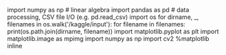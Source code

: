 import numpy as np # linear algebra
import pandas as pd # data processing, CSV file I/O (e.g. pd.read_csv)
import os
for dirname, _, filenames in os.walk('/kaggle/input'):
    for filename in filenames:
        print(os.path.join(dirname, filename))
import matplotlib.pyplot as plt
import matplotlib.image as mpimg
import numpy as np
import cv2
%matplotlib inline
